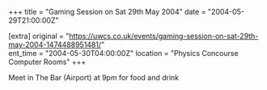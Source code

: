 +++
title = "Gaming Session on Sat 29th May 2004"
date = "2004-05-29T21:00:00Z"

[extra]
original = "https://uwcs.co.uk/events/gaming-session-on-sat-29th-may-2004-1474488951481/"    
ent_time = "2004-05-30T04:00:00Z"
location = "Physics Concourse Computer Rooms"
+++

Meet in The Bar (Airport) at 9pm for food and drink

